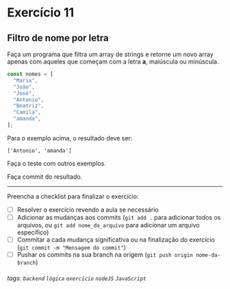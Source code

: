 # Exercício 11

## Filtro de nome por letra

Faça um programa que filtra um array de strings e retorne um novo array apenas com aqueles que começam com a letra **a**, maiúscula ou minúscula.

```javascript
const nomes = [
  "Maria",
  "João",
  "José",
  "Antonio",
  "Beatriz",
  "Camila",
  "amanda",
];
```

Para o exemplo acima, o resultado deve ser:

```
['Antonio', 'amanda']
```

Faça o teste com outros exemplos.

Faça commit do resultado.

---

Preencha a checklist para finalizar o exercício:

- [ ] Resolver o exercício revendo a aula se necessário
- [ ] Adicionar as mudanças aos commits (`git add .` para adicionar todos os arquivos, ou `git add nome_do_arquivo` para adicionar um arquivo específico)
- [ ] Commitar a cada mudança significativa ou na finalização do exercício (`git commit -m "Mensagem do commit"`)
- [ ] Pushar os commits na sua branch na origem (`git push origin nome-da-branch`)

###### tags: `backend` `lógica` `exercício` `nodeJS` `JavaScript`
